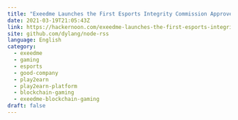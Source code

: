 ```yaml
---
title: "Exeedme Launches the First Esports Integrity Commission Approved Play2Earn Platform"
date: 2021-03-19T21:05:43Z
link: https://hackernoon.com/exeedme-launches-the-first-esports-integrity-commission-approved-play2earn-platform-tuh33ga?source=rss&utm_medium=RSS&utm_source=news.12bit.vn
site: github.com/dylang/node-rss
language: English
category:
  - exeedme
  - gaming
  - esports
  - good-company
  - play2earn
  - play2earn-platform
  - blockchain-gaming
  - exeedme-blockchain-gaming
draft: false
---
```

